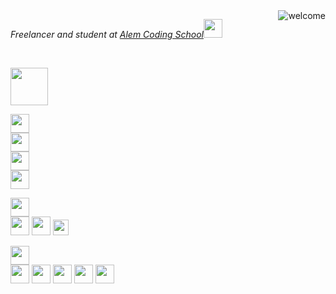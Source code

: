 <h2 style="display:none;">Hello, I'm Berik <i>Alanapapa</i> Bazarov!</h2>
<img align='right' src="https://media.giphy.com/media/FBeSx3itXlUQw/giphy.gif" alt="welcome" />
<p><em>Freelancer and student at <a href="https://alem.school/" target="_blank">Alem Coding School</a><img src="https://media.giphy.com/media/WUlplcMpOCEmTGBtBW/giphy.gif" width="30"> 
</em></p>
<br>


<code><img width="60rem" src="https://www.vectorlogo.zone/logos/golang/golang-icon.svg"></code>

<code><img height="30rem" src="https://upload.vectorlogo.zone/logos/javascript/images/239ec8a4-163e-4792-83b6-3f6d96911757.svg">   </code>
<code><img height="30rem" src="https://www.vectorlogo.zone/logos/jquery/jquery-ar21.svg">   </code>
<code><img height="30rem" src="https://www.vectorlogo.zone/logos/vuejs/vuejs-icon.svg">   </code>
<code><img height="30rem" src="https://www.vectorlogo.zone/logos/nuxtjs/nuxtjs-icon.svg"> </code>



<code><img height="30rem" src="https://www.vectorlogo.zone/logos/php/php-icon.svg">   </code>
<code><img height="30rem" src="https://www.vectorlogo.zone/logos/laravel/laravel-ar21.svg"></code>
<code><img height="30rem" src="https://www.vectorlogo.zone/logos/wordpress/wordpress-ar21.svg"></code>
<code><img height="25rem" src="https://upload.wikimedia.org/wikipedia/commons/6/63/OpenCart_logo.svg"></code>


<code><img height="30rem" src="https://www.vectorlogo.zone/logos/w3_html5/w3_html5-ar21.svg">   </code>
<code><img height="30rem" src="https://www.vectorlogo.zone/logos/markdown-here/markdown-here-ar21.svg"></code>
<code><img height="30rem" src="https://www.vectorlogo.zone/logos/netlifyapp_watercss/netlifyapp_watercss-ar21.svg"></code>
<code><img height="30rem" src="https://www.vectorlogo.zone/logos/sass-lang/sass-lang-ar21.svg"></code>
<code><img height="30rem" src="https://www.vectorlogo.zone/logos/lesscss/lesscss-ar21.svg"></code>
<code><img height="30rem" src="https://www.vectorlogo.zone/logos/getbootstrap/getbootstrap-ar21.svg"></code>


